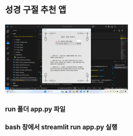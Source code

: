 # 성경 구절 추천 앱
## <img width = "80%" src="https://github.com/buskingsue/bible_recommend/blob/master/bible.png">

##
## run 폴더 app.py 파일
## bash 창에서 streamlit run app.py 실행

